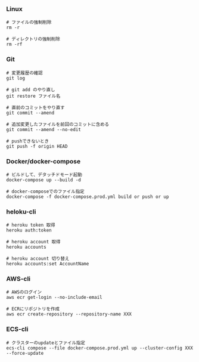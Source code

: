 ### Linux

```shell
# ファイルの強制削除
rm -r

# ディレクトリの強制削除
rm -rf
```

### Git

```shell
# 変更履歴の確認
git log

# git add のやり直し
git restore ファイル名

# 直前のコミットをやり直す
git commit --amend

# 追加変更したファイルを前回のコミットに含める
git commit --amend --no-edit

# pushできないとき
git push -f origin HEAD
```

### Docker/docker-compose

```shell
# ビルドして、デタッチドモード起動
docker-compose up --build -d

# docker-composeでのファイル指定
docker-compose -f docker-compose.prod.yml build or push or up
```

### heloku-cli

```shell
# heroku token 取得
heroku auth:token

# heroku account 取得
heroku accounts

# heroku account 切り替え
heroku accounts:set AccountName
```

### AWS-cli

```shell
# AWSのログイン
aws ecr get-login --no-include-email

# ECRにリポジトリを作成
aws ecr create-repository --repository-name XXX
```

### ECS-cli

```shell
# クラスターのupdateとファイル指定
ecs-cli compose --file docker-compose.prod.yml up --cluster-config XXX --force-update
```
